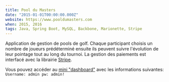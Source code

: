```yaml
---
title: Pool du Masters
date: "2015-01-01T00:00:00.000Z"
website: https://www.pooldumasters.com
when: 2015, 2016
tags: Java, Spring Boot, MySQL, Backbone, Marionette, Stripe
---
```


Application de gestion de pools de golf. Chaque participant choisis un nombre de joueurs prédéterminé ensuite ils 
peuvent suivre l'évolution de leur pointage tout au long du tournoi.
La gestion des paiements est interfacé avec la librairie [Stripe](https://stripe.com/ca).

Vous pouvez accéder au [mini "dashboard"](https://www.pooldumasters.com/manage) avec les informations suivantes:
`Username: admin pw: admin!`
